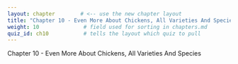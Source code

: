 ```yaml
---
layout: chapter        # <‑‑ use the new chapter layout
title: "Chapter 10 - Even More About Chickens, All Varieties And Species"
weight: 10              # field used for sorting in chapters.md
quiz_id: ch10           # tells the layout which quiz to pull
---
```


Chapter 10 - Even More About Chickens, All Varieties And Species